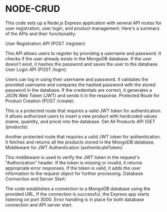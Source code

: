 # NODE-CRUD
This code sets up a Node.js Express application with several API routes for user registration, user login, and product management. Here's a summary of the APIs and their functionality:

User Registration API (POST /register):

This API allows users to register by providing a username and password.
It checks if the user already exists in the MongoDB database.
If the user doesn't exist, it hashes the password and saves the user to the database.
User Login API (POST /login):

Users can log in using their username and password.
It validates the provided username and compares the hashed password with the stored password in the database.
If the credentials are correct, it generates a JSON Web Token (JWT) and sends it in the response.
Protected Route for Product Creation (POST /create):

This is a protected route that requires a valid JWT token for authentication.
It allows authorized users to insert a new product with hardcoded values (name, quantity, and price) into the database.
Get All Products API (GET /products):

Another protected route that requires a valid JWT token for authentication.
It fetches and returns all the products stored in the MongoDB database.
Middleware for JWT Authentication (authenticateToken):

This middleware is used to verify the JWT token in the request's "Authorization" header.
If the token is missing or invalid, it returns appropriate error responses.
If the token is valid, it adds the user information to the request object for further processing.
Database Connection and Server Start:

The code establishes a connection to a MongoDB database using the provided URL.
If the connection is successful, the Express app starts listening on port 3000.
Error handling is in place for both database connection and API server start.
